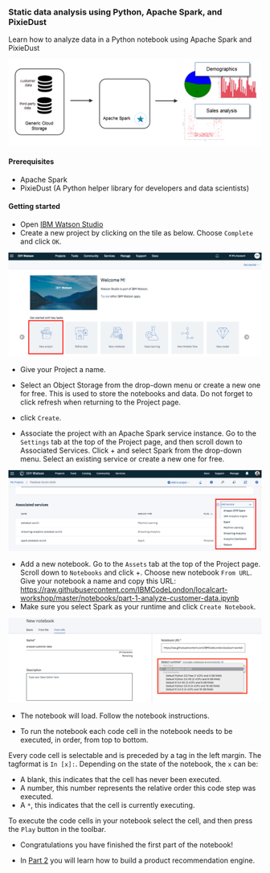 ### Static data analysis using Python, Apache Spark, and PixieDust

Learn how to analyze data in a Python notebook using Apache Spark and PixieDust

![part_1](images/part_1.png)

#### Prerequisites
 * Apache Spark
 * PixieDust (A Python helper library for developers and data scientists)
 
#### Getting started
 * Open [IBM Watson Studio](https://eu-gb.dataplatform.ibm.com/)
 * Create a new project by clicking on the tile as below. Choose `Complete` and click `OK`. 
 
 ![](images/new_project.png)
 
 * Give your Project a name.
 * Select an Object Storage from the drop-down menu or create a new one for free. This is used to store the notebooks and data. Do not forget to click refresh when returning to the Project page.
 * click `Create`.  
 
 * Associate the project with an Apache Spark service instance. Go to the `Settings` tab at the top of the Project page, and then scroll down to Associated Services. Click + and select Spark from the drop-down menu. Select an existing service or create a new one for free.
 
![spark](images/add_spark.png)

 * Add a new notebook. Go to the `Assets` tab at the top of the Project page. Scroll down to `Notebooks` and click +. Choose new notebook `From URL`. Give your notebook a name and copy this URL: https://raw.githubusercontent.com/IBMCodeLondon/localcart-workshop/master/notebooks/part-1-analyze-customer-data.ipynb
 * Make sure you select Spark as your runtime and click `Create Notebook`.
 
 ![notebook](images/new_notebook.png)
 
 * The notebook will load. Follow the notebook instructions.
 
 * To run the notebook each code cell in the notebook needs to be executed, in order, from top to bottom.

Every code cell is selectable and is preceded by a tag in the left margin. The tagformat is `In [x]:`. Depending on the state of the notebook, the `x` can be:

* A blank, this indicates that the cell has never been executed.
* A number, this number represents the relative order this code step was executed.
* A `*`, this indicates that the cell is currently executing.

To execute the code cells in your notebook select the cell, and then press the `Play` button in the toolbar.

* Congratulations you have finished the first part of the notebook!

* In [Part 2](https://github.com/IBMCodeLondon/localcart-workshop/blob/master/part_2.md) you will learn how to build a product recommendation engine.

